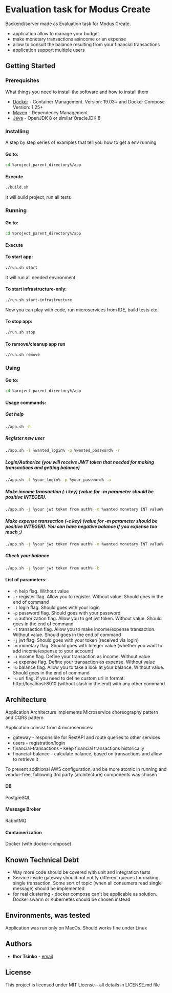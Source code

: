 # Evaluation task for Modus Create

Backend/server made as Evaluation task for Modus Create.
 - application allow to manage your budget 
 - make monetary transactions asincome or an expense
 - allow to consult the balance resulting from your financial transactions
 - application support multiple users

## Getting Started


### Prerequisites

What things you need to install the software and how to install them

* [Docker](https://www.docker.com/community-edition#/download) - Container Management. Version: 19.03+ and Docker Compose  Version: 1.25+
* [Maven](https://maven.apache.org/) - Dependency Management
* [Java](http://openjdk.java.net/install/) - OpenJDK 8 or similar OracleJDK 8

### Installing

A step by step series of examples that tell you how to get a env running

#### Go to:

```bash
cd %project_parent_directory%/app
```

#### Execute

```bash
./build.sh
```
It will build project, run all tests

### Running
#### Go to:

```bash
cd %project_parent_directory%/app
```

#### Execute

#### To start app:
```bash
./run.sh start
```

It will run all needed environment

#### To start infrastructure-only:
```bash
./run.sh start-infrastructure
```

Now you can play with code, run microservices from IDE, build tests etc.

#### To stop app:

```bash
./run.sh stop
```
#### To remove/cleanup app run

```bash
./run.sh remove
```

### Using

#### Go to:

```bash
cd %project_parent_directory%/app
```
#### Usage commands:

##### Get help

```bash
./app.sh -h
```
##### Register new user

```bash
./app.sh -l %wanted_login% -p %wanted_password% -r
```

##### Login/Authorize (you will receive JWT token that needed for making transactions and getting balance)
```bash
./app.sh -l %your_login% -p %your_password% -a
```

##### Make income transaction (-i key) (value for -m parameter should be positive INTEGER).
```bash
./app.sh -j %your jwt token from auth% -m %wanted monetary INT value% -i -t
```

##### Make expense transaction (-e key) (value for -m parameter should be positive INTEGER). You can have negative balance if you expense too much ;)
```bash
./app.sh -j %your jwt token from auth% -m %wanted monetary INT value% -e -t
```

##### Check your balance
```bash
./app.sh -j %your jwt token from auth% -b
```
#### List of parameters:
* ```-h```    help flag. Without value
* ```-r```    register flag. Allow you to register. Without value. Should goes in the end of command
* ```-l```    login flag. Should goes with your login
* ```-p```    password flag. Should goes with your password
* ```-a```    authorization flag. Allow you to get jwt token. Without value. Should goes in the end of command
* ```-t```    transaction flag. Allow you to make income/expense transaction. Without value. Should goes in the end of command
* ```-j```    jwt flag. Should goes with your token (received via login)
* ```-m```    monetary flag. Should goes with Integer value (whether you want to add income/expense to your account)
* ```-i```    income flag. Define your transaction as income. Without value
* ```-e```    expense  flag. Define your transaction as expense. Without value
* ```-b```    balance flag. Allow you to take a look at your balance. Without value. Should goes in the end of command
* ```-u```    url flag. if you need to define custom url in format: http://localhost:8010 (without slash in the end) with any other command

## Architecture
Application Architecture implements Microservice choreography pattern and CQRS pattern

Application consist from 4 microservices:
* gateway - responsible for RestAPI and route queries to other services
* users - registration/login
* financial-transactions - keep financial transactions historically
* financial-balance - calculate balance, based on transactions and allow to retrieve it

To prevent additional AWS configuration, and be more atomic in running and vendor-free, following 3rd party (architecture) components was chosen
#### DB
PostgreSQL
#### Message Broker
RabbitMQ
#### Containerization
Docker (with docker-compose)

## Known Technical Debt
* Way more code should be covered with unit and integration tests
* Service inside gateway should not notify different queues for making single transaction. Some sort of topic (when all consumers read single message) should be implemented
* for real clustering - docker compose can't be applicable as solution. Docker swarm or Kubernetes should be chosen instead  

## Environments, was tested

Application was run only on MacOs. Should works fine under Linux

## Authors

* **Ihor Tsinko** - [email](igor.tsinko@gmail.com)

## License

This project is licensed under MIT License - all details in LICENSE.md file